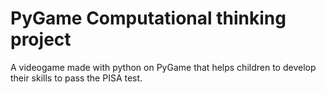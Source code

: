 # PyGame Computational thinking project
 A videogame made with python on PyGame that helps children to develop their skills to pass the PISA test.
